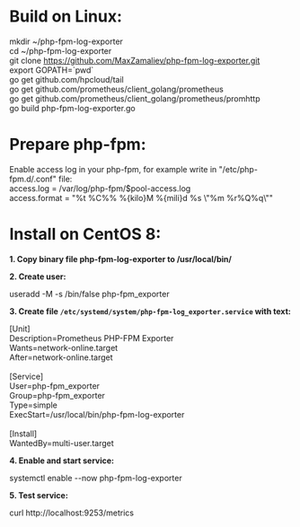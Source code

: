 <h1>Build on Linux:</h1>

mkdir ~/php-fpm-log-exporter<br>
cd ~/php-fpm-log-exporter<br>
git clone https://github.com/MaxZamaliev/php-fpm-log-exporter.git<br>
export GOPATH=\`pwd\`<br>
go get github.com/hpcloud/tail<br>
go get github.com/prometheus/client_golang/prometheus<br>
go get github.com/prometheus/client_golang/prometheus/promhttp<br>
go build php-fpm-log-exporter.go<br>


<h1>Prepare php-fpm:</h1>
Enable access log in your php-fpm, for example write in "/etc/php-fpm.d/<your domain>.conf" file:<br>
  access.log = /var/log/php-fpm/$pool-access.log<br>
  access.format = "%t %C%% %{kilo}M %{mili}d %s \"%m %r%Q%q\""<br>

<h1>Install on CentOS 8:</h1>

<b>1. Copy binary file php-fpm-log-exporter to /usr/local/bin/</b>

<b>2. Create user:</b>

useradd -M -s /bin/false php-fpm_exporter

<b>3. Create file `/etc/systemd/system/php-fpm-log_exporter.service` with text:</b>

[Unit]<br>
Description=Prometheus PHP-FPM Exporter<br>
Wants=network-online.target<br>
After=network-online.target<br>
<br>
[Service]<br>
User=php-fpm_exporter<br>
Group=php-fpm_exporter<br>
Type=simple<br>
ExecStart=/usr/local/bin/php-fpm-log-exporter<br>
<br>
[Install]<br>
WantedBy=multi-user.target<br>

<b>4. Enable and start service:</b>

systemctl enable --now php-fpm-log-exporter

<b>5. Test service:</b>

curl http://localhost:9253/metrics
